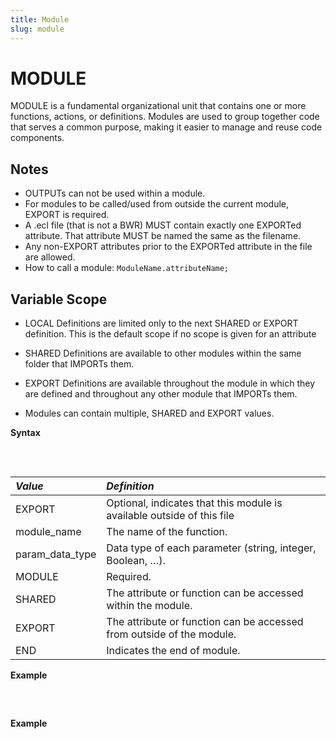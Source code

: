 ```yaml
---
title: Module
slug: module
---
```


# MODULE

MODULE is a fundamental organizational unit that contains one or more functions, actions, or definitions. Modules are used to group together code that serves a common purpose, making it easier to manage and reuse code components. 

## Notes
* OUTPUTs can not be used within a module.
* For modules to be called/used from outside the current module, EXPORT is required.
* A .ecl file (that is not a BWR) MUST contain exactly one EXPORTed attribute. That attribute MUST be named the same as the filename.
* Any non-EXPORT attributes prior to the EXPORTed attribute in the file are allowed.
* How to call a module: `ModuleName.attributeName;`


## Variable Scope

* LOCAL Definitions are limited only to the next SHARED or EXPORT definition. This is the default scope if no scope is given for an attribute

* SHARED Definitions are available to other modules within the same folder that IMPORTs them.

* EXPORT Definitions are available throughout the module in which they are defined and throughout any other module that IMPORTs them.

* Modules can contain multiple, SHARED and EXPORT values.

**Syntax**
<pre>
    <EclCode 
    code="EXPORT module_name [ ( parameters ) ] := MODULE
        ...
        SHARED
        ...
        ...
        EXPORT
    END">
    </EclCode>
</pre>

| _Value_ | _Definition_ |
| :- | :- |
| EXPORT | 	Optional, indicates that this module is available outside of this file |
| module_name | The name of the function. |
| param_data_type | Data type of each parameter (string, integer, Boolean, …). |
| MODULE | Required. |
| SHARED | The attribute or function can be accessed within the module. |
| EXPORT | The attribute or function can be accessed from outside of the module. |
| END | Indicates the end of module. |

**Example**
<pre>
    <EclCode
    id="ModuleExp_1"
    tryMe="ModuleExp_1"
    code="/*MODULE Example:*/

    /*
    MODULE Example:
    Simple MODULE using SHARED AND EXPORT
    */

    MyMod := MODULE

    SHARED ValOne := 12;
    STRING StrOne := 'abc';

    EXPORT DoMath  :=  ValOne * 12;
    EXPORT PrintIt := 'Mod is used';

    END;

    // Calling the module
    OUTPUT(myMod.PrintIt, NAMED('Mod_Call1'));
    OUTPUT(myMod.DoMath, NAMED('Mod_Call2'));">
    </EclCode>
</pre>

**Example**
<pre>
    <EclCode
    id="ModuleExp_2"
    tryMe="ModuleExp_2"
    code="/*MODULE Example:*/

    /*
    MODULE Example:
    Simple MODULE using FUNCTION
    */

    MyMod := MODULE


    STRING LocalVal := 'This is not visible after EXPORT or SHARED';

    EXPORT SimpleFun(STRING Day, INTEGER Num) := FUNCTION

        Concat := 'Today is ' + Day + ' and your lucky number is: ' + Num;
        RETURN Concat;

        END;
        
        EXPORT SimpleMath(INTEGER Num) := FUNCTION

            Even := (STRING) Num + ' is an Even number';
            Odd  := (STRING) Num + ' is an Odd number';

            RETURN IF(Num % 2 = 0, Even, Odd);
        END;          
        
    END;

    // Calling the module
    OUTPUT(MyMod.SimpleFun('Sunday', 45), NAMED('SimpleFun'));

    Num := 12;
    OUTPUT(myMod.SimpleMath(Num), NAMED('SimpleMath'));">
    </EclCode>
</pre>